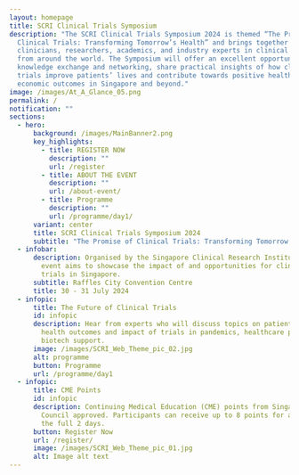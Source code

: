 ```yaml
---
layout: homepage
title: SCRI Clinical Trials Symposium
description: "The SCRI Clinical Trials Symposium 2024 is themed “The Promise of
  Clinical Trials: Transforming Tomorrow’s Health” and brings together
  clinicians, researchers, academics, and industry experts in clinical research
  from around the world. The Symposium will offer an excellent opportunity for
  knowledge exchange and networking, share practical insights of how clinical
  trials improve patients’ lives and contribute towards positive health and
  economic outcomes in Singapore and beyond."
image: /images/At_A_Glance_05.png
permalink: /
notification: ""
sections:
  - hero:
      background: /images/MainBanner2.png
      key_highlights:
        - title: REGISTER NOW
          description: ""
          url: /register
        - title: ABOUT THE EVENT
          description: ""
          url: /about-event/
        - title: Programme
          description: ""
          url: /programme/day1/
      variant: center
      title: SCRI Clinical Trials Symposium 2024
      subtitle: "The Promise of Clinical Trials: Transforming Tomorrow's  Health"
  - infobar:
      description: Organised by the Singapore Clinical Research Institute, the two-day
        event aims to showcase the impact of and opportunities for clinical
        trials in Singapore.
      subtitle: Raffles City Convention Centre
      title: 30 - 31 July 2024
  - infopic:
      title: The Future of Clinical Trials
      id: infopic
      description: Hear from experts who will discuss topics on patient engagement,
        health outcomes and impact of trials in pandemics, healthcare policy and
        biotech support.
      image: /images/SCRI_Web_Theme_pic_02.jpg
      alt: programme
      button: Programme
      url: /programme/day1
  - infopic:
      title: CME Points
      id: infopic
      description: Continuing Medical Education (CME) points from Singapore Medical
        Council approved. Participants can receive up to 8 points for attending
        the full 2 days.
      button: Register Now
      url: /register/
      image: /images/SCRI_Web_Theme_pic_01.jpg
      alt: Image alt text
---
```

